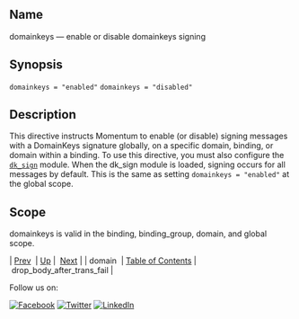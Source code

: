 <a name="conf.ref.domainkeys"></a>
## Name

domainkeys — enable or disable domainkeys signing

## Synopsis

`domainkeys = "enabled"`
`domainkeys = "disabled"`

<a name="idp24486480"></a>
## Description

This directive instructs Momentum to enable (or disable) signing messages with a DomainKeys signature globally, on a specific domain, binding, or domain within a binding. To use this directive, you must also configure the [`dk_sign`](modules.domainkeys.php "71.28. domainkeys – Yahoo! DomainKeys") module. When the dk_sign module is loaded, signing occurs for all messages by default. This is the same as setting `domainkeys = "enabled"` at the global scope.

<a name="idp24489936"></a>
## Scope

domainkeys is valid in the binding, binding_group, domain, and global scope.

| [Prev](conf.ref.domain.php)  | [Up](config.options.ref.php) |  [Next](conf.ref.drop_body_after_trans_fail.php) |
| domain  | [Table of Contents](index.php) |  drop_body_after_trans_fail |

Follow us on:

[![Facebook](https://support.messagesystems.com/images/icon-facebook.png)](http://www.facebook.com/messagesystems) [![Twitter](https://support.messagesystems.com/images/icon-twitter.png)](http://twitter.com/#!/MessageSystems) [![LinkedIn](https://support.messagesystems.com/images/icon-linkedin.png)](http://www.linkedin.com/company/message-systems)